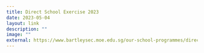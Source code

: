 ```yaml
---
title: Direct School Exercise 2023
date: 2023-05-04
layout: link
description: ""
image: ""
external: https://www.bartleysec.moe.edu.sg/our-school-programmes/direct-school-admission/direct-school-admission/
---
```

